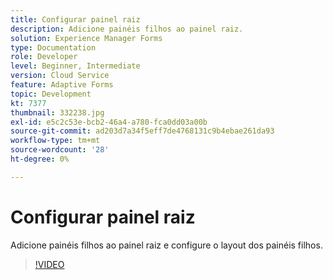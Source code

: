 ```yaml
---
title: Configurar painel raiz
description: Adicione painéis filhos ao painel raiz.
solution: Experience Manager Forms
type: Documentation
role: Developer
level: Beginner, Intermediate
version: Cloud Service
feature: Adaptive Forms
topic: Development
kt: 7377
thumbnail: 332238.jpg
exl-id: e5c2c53e-bcb2-46a4-a780-fca0dd03a00b
source-git-commit: ad203d7a34f5eff7de4768131c9b4ebae261da93
workflow-type: tm+mt
source-wordcount: '28'
ht-degree: 0%

---
```


# Configurar painel raiz

Adicione painéis filhos ao painel raiz e configure o layout dos painéis filhos.

>[!VIDEO](https://video.tv.adobe.com/v/332238?quality=12&learn=on)
